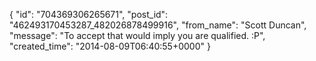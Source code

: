  {
   "id": "704369306265671",
   "post_id": "462493170453287_482026878499916",
   "from_name": "Scott Duncan",
   "message": "To accept that would imply you are qualified. :P",
   "created_time": "2014-08-09T06:40:55+0000"
 }
